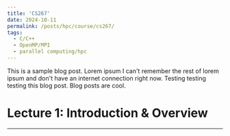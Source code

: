 ```yaml
---
title: 'CS267'
date: 2024-10-11
permalink: /posts/hpc/course/cs267/
tags:
  - C/C++
  - OpenMP/MPI
  - parallel computing/hpc
---
```


This is a sample blog post. Lorem ipsum I can't remember the rest of lorem ipsum and don't have an internet connection right now. Testing testing testing this blog post. Blog posts are cool.

Lecture 1: Introduction & Overview
======

---